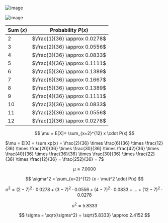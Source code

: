 
![image](https://github.com/user-attachments/assets/6c96bfc6-1451-4e52-9d18-ad138f723b67)

![image](https://github.com/user-attachments/assets/1ccdb43b-b65c-4b7a-980d-779587d2c164)

| Sum ($x$) | Probability $P(x)$ |
|-----------|----------------------|
| 2         | $\frac{1}{36} \approx 0.0278$ |
| 3         | $\frac{2}{36} \approx 0.0556$ |
| 4         | $\frac{3}{36} \approx 0.0833$ |
| 5         | $\frac{4}{36} \approx 0.1111$ |
| 6         | $\frac{5}{36} \approx 0.1389$ |
| 7         | $\frac{6}{36} \approx 0.1667$ |
| 8         | $\frac{5}{36} \approx 0.1389$ |
| 9         | $\frac{4}{36} \approx 0.1111$ |
| 10        | $\frac{3}{36} \approx 0.0833$ |
| 11        | $\frac{2}{36} \approx 0.0556$ |
| 12        | $\frac{1}{36} \approx 0.0278$ |

$$
\mu = E[X]=  \sum_{x=2}^{12} x \cdot P(x)
$$

$\mu = E[X] = \sum xp(x) = \frac{2}{36} \times \frac{6}{36} \times \frac{12}{36} \times \frac{20}{36} \times \frac{30}{36} \times \frac{42}{36} \times \frac{40}{36} \times \frac{36}{36}  \times \frac{30}{36} \times \frac{22}{36} \times \frac{12}{36} = \frac{252}{36} = 7$

$$
\mu \approx 7.0000
$$

$$
\sigma^2 = \sum_{x=2}^{12} (x - \mu)^2 \cdot P(x)
$$

$$
\sigma^2 = (2 - 7)^2 \cdot 0.0278 + (3 - 7)^2 \cdot 0.0556 + (4 - 7)^2 \cdot 0.0833 + \ldots + (12 - 7)^2 \cdot 0.0278
$$

$$
\sigma^2 \approx 5.8333
$$

$$
\sigma = \sqrt{\sigma^2} = \sqrt{5.8333} \approx 2.4152
$$
